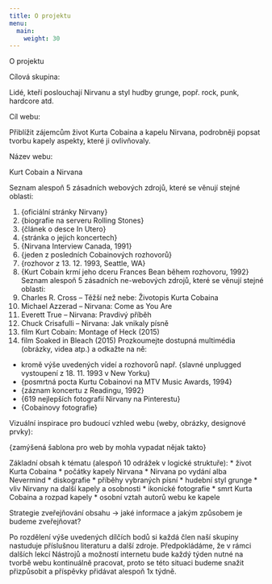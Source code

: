 ```yaml
---
title: O projektu
menu:
  main:
    weight: 30
---
```


O projektu

Cílová skupina:

Lidé, kteří poslouchají Nirvanu a styl hudby grunge, popř. rock, punk, hardcore atd.

Cíl webu:

Přiblížit zájemcům život Kurta Cobaina a kapelu Nirvana, podrobněji popsat tvorbu kapely aspekty, které ji ovlivňovaly.

Název webu:

Kurt Cobain a Nirvana

Seznam alespoň 5 zásadních webových zdrojů, které se věnují stejné oblasti:
  1. {oficiální stránky Nirvany} 
  2. {biografie na serveru Rolling Stones} 
  3. {článek o desce In Utero} 
  4. {stránka o jejich koncertech} 
  5. {Nirvana Interview Canada, 1991} 
  6. {jeden z posledních Cobainových rozhovorů} 
  7. {rozhovor z 13. 12. 1993, Seattle, WA} 
  8. {Kurt Cobain krmí jeho dceru Frances Bean během rozhovoru, 1992} 
Seznam alespoň 5 zásadních ne-webových zdrojů, které se věnují stejné oblasti:
  1. Charles R. Cross – Těžší než nebe: Životopis Kurta Cobaina 
  2. Michael Azzerad – Nirvana: Come as You Are 
  3. Everett True – Nirvana: Pravdivý příběh 
  4. Chuck Crisafulli – Nirvana: Jak vnikaly písně 
  5. film Kurt Cobain: Montage of Heck (2015)  
  6. film Soaked in Bleach (2015) 
Prozkoumejte dostupná multimédia (obrázky, videa atp.) a odkažte na ně:
  * kromě výše uvedených videí a rozhovorů např. {slavné unplugged vystoupení z 18. 11. 1993 v New Yorku} 
  * {posmrtná pocta Kurtu Cobainovi na MTV Music Awards, 1994} 
  * {záznam koncertu z Readingu, 1992} 
  * {619 nejlepších fotografií Nirvany na Pinterestu} 
  * {Cobainovy fotografie} 

Vizuální inspirace pro budoucí vzhled webu (weby, obrázky, designové prvky):

{zamýšená šablona pro web by mohla vypadat nějak takto}

Základní obsah k tématu (alespoň 10 odrážek v logické struktuře):
    * život Kurta Cobaina 
    * počátky kapely Nirvana 
    * Nirvana po vydání alba Nevermind 
    * diskografie 
    * příběhy vybraných písní 
    * hudební styl grunge 
    * vliv Nirvany na další kapely a osobnosti 
    * ikonické fotografie 
    * smrt Kurta Cobaina a rozpad kapely 
    * osobní vztah autorů webu ke kapele  

Strategie zveřejňování obsahu -> jaké informace a jakým způsobem je budeme zveřejňovat?

Po rozdělení výše uvedených dílčích bodů si každá člen naší skupiny nastuduje příslušnou literaturu a další zdroje. Předpokládáme, že v rámci dalších lekcí Nástrojů a možností internetu bude každý týden nutné na tvorbě webu kontinuálně pracovat, proto se této situaci budeme snažit přizpůsobit a příspěvky přidávat alespoň 1x týdně.
